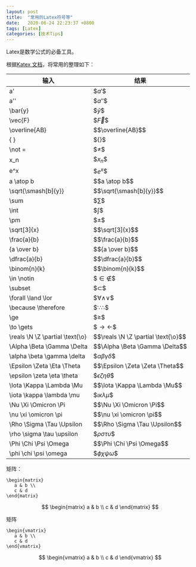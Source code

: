 ```yaml
---
layout: post
title:  "常用的Latex符号等"
date:   2020-06-24 22:23:37 +0800
tags: [Latex]
categories: [技术Tips]
---
```

Latex是数学公式的必备工具。


根据[Katex 文档](https://katex.org/docs/supported.html)，将常用的整理如下：

|输入|结果|
|-|---|
|a'|\$$a'$$|
|a''|\$$a''$$|
|\bar{y}|\$$\bar{y}$$|
|\vec{F}|\$$\vec{F}$$|
|\overline{AB}|\$$\overline{AB}$$|
|\{ \}|\$$\{ \}$$|
|\not =|\$$\not =$$|
|x_n|\$$x_n$$|
|e^x|\$$e^x$$|
|a \atop b|\$$a \atop b$$|
|\sqrt{\smash[b]{y}}|\$$\sqrt{\smash[b]{y}}$$|
|\sum|\$$\sum$$|
|\int|\$$\int$$|
|\pm|\$$\pm$$|
|\sqrt[3]{x}|\$$\sqrt[3]{x}$$|
|\frac{a}{b}|\$$\frac{a}{b}$$|
|{a \over b}|\$${a \over b}$$|
|\dfrac{a}{b}|\$$\dfrac{a}{b}$$|
|\binom{n}{k}|\$$\binom{n}{k}$$|
|\in \notin|\$$\in \notin$$|
|\subset|\$$\subset$$|
|\forall \land \lor|\$$\forall \land \lor$$|
|\because \therefore|\$$\because \therefore$$|
|\ge|\$$\ge$$|
|\to \gets|\$$\to \gets$$|
|\reals \N \Z \partial \text{\o}|\$$\reals \N \Z \partial \text{\o}$$|
|\Alpha \Beta \Gamma \Delta|\$$\Alpha \Beta \Gamma \Delta$$|
|\alpha \beta \gamma \delta|\$$\alpha \beta \gamma \delta$$|
|\Epsilon \Zeta \Eta \Theta|\$$\Epsilon \Zeta \Zeta \Theta$$|
|\epsilon \zeta \eta \theta|\$$\epsilon \zeta \eta \theta$$|
|\Iota \Kappa \Lambda \Mu|\$$\Iota \Kappa \Lambda \Mu$$|
|\iota \kappa \lambda \mu|\$$\iota \kappa \lambda \mu$$|
|\Nu \Xi \Omicron \Pi|\$$\Nu \Xi \Omicron \Pi$$|
|\nu \xi \omicron \pi|\$$\nu \xi \omicron \pi$$|
|\Rho \Sigma \Tau \Upsilon|\$$\Rho \Sigma \Tau \Upsilon$$|
|\rho \sigma \tau \upsilon|\$$\rho \sigma \tau \upsilon$$|
|\Phi \Chi \Psi \Omega|\$$\Phi \Chi \Psi \Omega$$|
|\phi \chi \psi \omega|\$$\phi \chi \psi \omega$$|

矩阵：

```
\begin{matrix}
   a & b \\
   c & d
\end{matrix}
```

$$
\begin{matrix}
   a & b \\
   c & d
\end{matrix}
$$


矩阵
```
\begin{vmatrix}
   a & b \\
   c & d
\end{vmatrix}
```

$$
\begin{vmatrix}
   a & b \\
   c & d
\end{vmatrix}
$$


